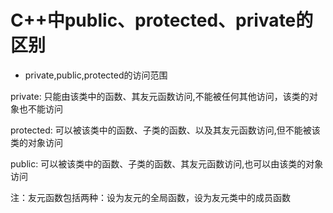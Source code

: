 # C++中public、protected、private的区别

- private,public,protected的访问范围

private: 只能由该类中的函数、其友元函数访问,不能被任何其他访问，该类的对象也不能访问

protected: 可以被该类中的函数、子类的函数、以及其友元函数访问,但不能被该类的对象访问

public: 可以被该类中的函数、子类的函数、其友元函数访问,也可以由该类的对象访问

注：友元函数包括两种：设为友元的全局函数，设为友元类中的成员函数
